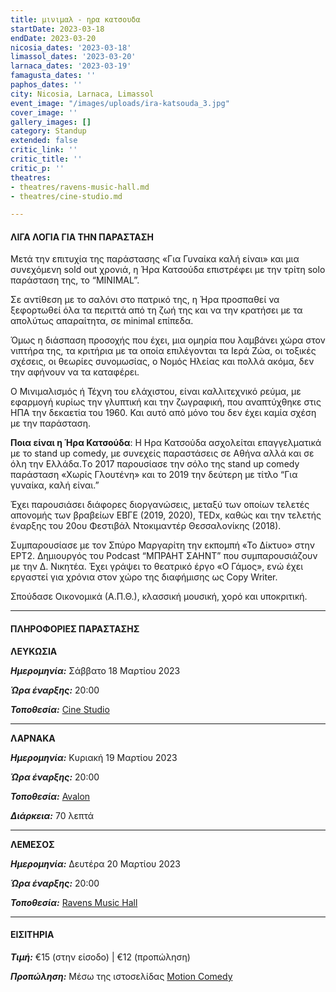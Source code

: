 ```yaml
---
title: μινιμαλ - ηρα κατσουδα
startDate: 2023-03-18
endDate: 2023-03-20
nicosia_dates: '2023-03-18'
limassol_dates: '2023-03-20'
larnaca_dates: '2023-03-19'
famagusta_dates: ''
paphos_dates: ''
city: Nicosia, Larnaca, Limassol
event_image: "/images/uploads/ira-katsouda_3.jpg"
cover_image: ''
gallery_images: []
category: Standup
extended: false
critic_link: ''
critic_title: ''
critic_p: ''
theatres:
- theatres/ravens-music-hall.md
- theatres/cine-studio.md

---
```

#### ΛΙΓΑ ΛΟΓΙΑ ΓΙΑ ΤΗΝ ΠΑΡΑΣΤΑΣΗ

Μετά την επιτυχία της παράστασης «Για Γυναίκα καλή είναι» και μια συνεχόμενη sold out χρονιά, η Ήρα Κατσούδα επιστρέφει με την τρίτη solo παράσταση της, το “MINIMAL”.

Σε αντίθεση με το σαλόνι στο πατρικό της, η Ήρα προσπαθεί να ξεφορτωθεί όλα τα περιττά από τη ζωή της και να την κρατήσει με τα απολύτως απαραίτητα, σε minimal επίπεδα.

Όμως η διάσπαση προσοχής που έχει, μια ομηρία που λαμβάνει χώρα στον νιπτήρα της, τα κριτήρια με τα οποία επιλέγονται τα Ιερά Ζώα, οι τοξικές σχέσεις, οι θεωρίες συνομωσίας, ο Νομός Ηλείας και πολλά ακόμα, δεν την αφήνουν να τα καταφέρει.

Ο Μινιμαλισμός ή Τέχνη του ελάχιστου, είναι καλλιτεχνικό ρεύμα, με εφαρμογή κυρίως την γλυπτική και την ζωγραφική, που αναπτύχθηκε στις ΗΠΑ την δεκαετία του 1960. Και αυτό από μόνο του δεν έχει καμία σχέση με την παράσταση.

**Ποια είναι η Ήρα Κατσούδα**: Η Ηρα Κατσούδα ασχολείται επαγγελματικά με το stand up comedy, με συνεχείς παραστάσεις σε Αθήνα αλλά και σε όλη την Ελλάδα.Tο 2017 παρουσίασε την σόλο της stand up comedy παράσταση «Xωρίς Γλουτένη» και το 2019 την δεύτερη με τίτλο “Για γυναίκα, καλή είναι.”

Έχει παρουσιάσει διάφορες διοργανώσεις, μεταξύ των οποίων τελετές απονομής των βραβείων ΕΒΓΕ (2019, 2020), TEDx, καθώς και την τελετής έναρξης του 20ου Φεστιβάλ Ντοκιμαντέρ Θεσσαλονίκης (2018).

Συμπαρουσίασε με τον Σπύρο Μαργαρίτη την εκπομπή «Το Δίκτυο» στην ΕΡΤ2. Δημιουργός του Podcast “ΜΠΡΑΗΤ ΣΑΗΝΤ” που συμπαρουσιάζουν με την Δ. Νικητέα. Έχει γράψει το θεατρικό έργο «Ο Γάμος», ενώ έχει εργαστεί για χρόνια στον χώρο της διαφήμισης ως Copy Writer.

Σπούδασε Οικονομικά (Α.Π.Θ.), κλασσική μουσική, χορό και υποκριτική.

***

#### ΠΛΗΡΟΦΟΡΙΕΣ ΠΑΡΑΣΤΑΣΗΣ

**ΛΕΥΚΩΣΙΑ**

**_Ημερομηνία:_** Σάββατο 18 Μαρτίου 2023

**_Ώρα έναρξης:_** 20:00

**_Τοποθεσία:_** [Cine Studio](?#map)

***

**ΛΑΡΝΑΚΑ**

**_Ημερομηνία:_** Κυριακή 19 Μαρτίου 2023

**_Ώρα έναρξης:_** 20:00

**_Τοποθεσία:_** [Avalon](?#map)

**_Διάρκεια:_** 70 λεπτά

***

**ΛΕΜΕΣΟΣ**

**_Ημερομηνία:_** Δευτέρα 20 Μαρτίου 2023

**_Ώρα έναρξης:_** 20:00

**_Τοποθεσία:_** [Ravens Music Hall](?#map)

***

#### ΕΙΣΙΤΗΡΙΑ

**_Τιμή:_** €15 (στην είσοδο) | €12 (προπώληση)

**_Προπώληση:_** Μέσω της ιστοσελίδας [Motion Comedy](https://www.motioncomedy.com/ira-katsouda)
